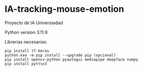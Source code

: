 # IA-tracking-mouse-emotion
Proyecto de IA Universiadad 

Python version 3.11.9

Librerias necesarias: 

    pip install tf-keras
    python.exe -m pip install --upgrade pip (opcional)
    pip install opencv-python pyautogui mediapipe deepface numpy
    pip install pyttsx3

